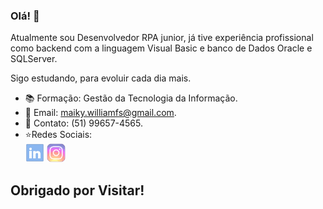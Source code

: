 ### Olá! 👋

  Atualmente sou Desenvolvedor RPA junior, já tive experiência profissional como backend com a linguagem Visual Basic e banco de Dados Oracle e SQLServer.
  
Sigo estudando, para evoluir cada dia mais.

-  :books: Formação: Gestão da Tecnologia da Informação.
-  :email: Email: maiky.williamfs@gmail.com.
-  :calling: Contato: (51) 99657-4565.
-  ⭐Redes Sociais: <br>
    [<img src="Imagens/ld.png" width="30">](https://www.linkedin.com/in/maikywilliam/) [<img src="Imagens/ig.png" width="30" text-aling="center">](https://www.instagram.com/maiky_william/)

## Obrigado por Visitar!
